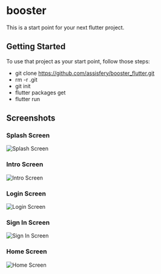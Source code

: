 # booster
This is a start point for your next flutter project.

## Getting Started

To use that project as your start point, follow those steps:
- git clone https://github.com/assisfery/booster_flutter.git
- rm -r .git
- git init
- flutter packages get
- flutter run

## Screenshots

### Splash Screen
![Splash Screen](/docs/splash-screen.jpg)

### Intro Screen
![Intro Screen](/docs/intro-screen.jpg)

### Login Screen
![Login Screen](/docs/login-screen.jpg)

### Sign In Screen
![Sign In Screen](/docs/signin-screen.jpg)

### Home Screen
![Home Screen](/docs/home-screen.jpg)